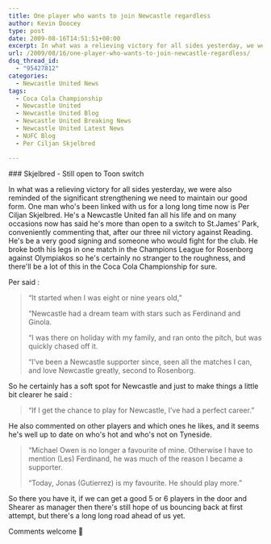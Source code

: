 ```yaml
---
title: One player who wants to join Newcastle regardless
author: Kevin Doocey
type: post
date: 2009-08-16T14:51:51+00:00
excerpt: In what was a relieving victory for all sides yesterday, we were also reminded of the significant strengthening we need to..
url: /2009/08/16/one-player-who-wants-to-join-newcastle-regardless/
dsq_thread_id:
  - "95427812"
categories:
  - Newcastle United News
tags:
  - Coca Cola Championship
  - Newcastle United
  - Newcastle United Blog
  - Newcastle United Breaking News
  - Newcastle United Latest News
  - NUFC Blog
  - Per Ciljan Skjelbred

---
```

### Skjelbred - Still open to Toon switch

In what was a relieving victory for all sides yesterday, we were also reminded of the significant strengthening we need to maintain our good form. One man who's been linked with us for a long long time now is Per Ciljan Skjelbred. He's a  Newcastle United fan all his life and on many occasions now has said he's more than open to a switch to St.James' Park, conveniently commenting that, after our three nil victory against Reading. He's be a very good signing and someone who would fight for the club. He broke both his legs in one match in the Champions League for Rosenborg against Olympiakos so he's certainly no stranger to the roughness, and there'll be a lot of this in the Coca Cola Championship for sure.

Per said :

> “It started when I was eight or nine years old,”
>
> “Newcastle had a dream team with stars such as Ferdinand and Ginola.
>
> “I was there on holiday with my family, and ran onto the pitch, but was quickly chased off it.
>
> “I’ve been a Newcastle supporter since, seen all the matches I can, and love Newcastle greatly, second to Rosenborg.

So he certainly has a soft spot for Newcastle and just to make things a little bit clearer he said :

> “If I get the chance to play for Newcastle, I’ve had a perfect career.”

He also commented on other players and which ones he likes, and it seems he's well up to date on who's hot and who's not on Tyneside.

> “Michael Owen is no longer a favourite of mine. Otherwise I have to mention (Les) Ferdinand, he was much of the reason I became a supporter.
>
> “Today, Jonas (Gutierrez) is my favourite. He should play more.”

So there you have it, if we can get a good 5 or 6 players in the door and Shearer as manager then there's still hope of us bouncing back at first attempt, but there's a long long road ahead of us yet.

Comments welcome 🙂
